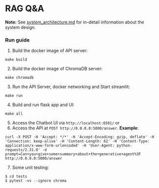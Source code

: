 # RAG Q&A

**Note:** See [system_architecture.md](system_architecture.md) for in-detail information about the system design.

### Run guide

1. Build the docker image of API server:
```
make build
```

2. Build the docker image of ChromaDB server:
```
make chromadb
```

3. Run the API Server, docker networking and Start streamlit:
```
make run
```

4. Build and run flask app and UI:
```
make all
```

5. Access the Chatbot UI via `http://localhost:8501/` or
6. Access the API at `POST http://0.0.0.0:5000/answer`. **Example**: 
```
curl -X POST -H 'Accept: */*' -H 'Accept-Encoding: gzip, deflate' -H 'Connection: keep-alive' -H 'Content-Length: 62' -H 'Content-Type: application/x-www-form-urlencoded' -H 'User-Agent: python-requests/2.31.0' -d prompt=Can+you+give+some+summary+about+the+generative+agent%3F http://0.0.0.0:5000/answer
```

7. Some unit testing:
```
$ cd tests
$ pytest -vv --ignore chroma
```